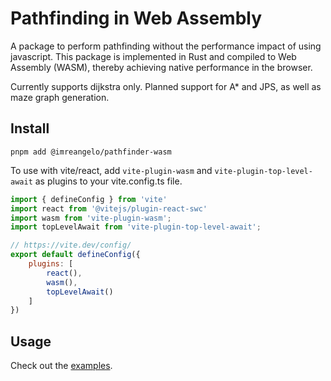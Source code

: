 # Pathfinding in Web Assembly
A package to perform pathfinding without the performance impact of using javascript. 
This package is implemented in Rust and compiled to Web Assembly (WASM), thereby achieving native performance in the browser.

Currently supports dijkstra only. Planned support for A* and JPS, as well as maze graph generation.

## Install
`pnpm add @imreangelo/pathfinder-wasm`

To use with vite/react, add `vite-plugin-wasm` and `vite-plugin-top-level-await` as plugins to your vite.config.ts file.

```js
import { defineConfig } from 'vite'
import react from '@vitejs/plugin-react-swc'
import wasm from 'vite-plugin-wasm';
import topLevelAwait from 'vite-plugin-top-level-await';

// https://vite.dev/config/
export default defineConfig({
	plugins: [
		react(),
		wasm(),
		topLevelAwait()
	]
})
```

## Usage
Check out the [examples](https://github.com/ImreAngelo/pathfinder.wasm/blob/master/examples/react-example/src/App.tsx).
